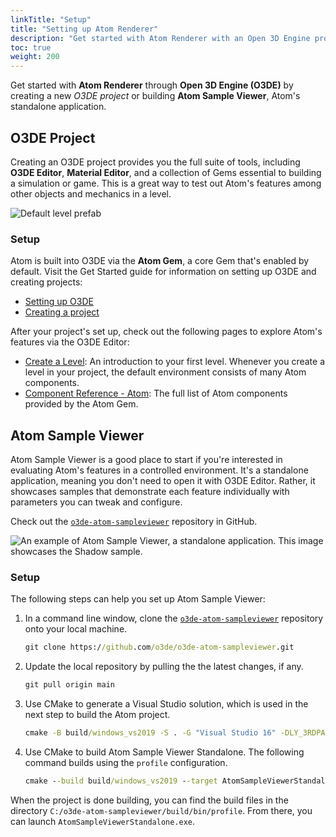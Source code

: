 ```yaml
---
linkTitle: "Setup"
title: "Setting up Atom Renderer"
description: "Get started with Atom Renderer with an Open 3D Engine project or AtomSampleViewer, Atom's standalone application."
toc: true
weight: 200
---
```


Get started with **Atom Renderer** through **Open 3D Engine (O3DE)** by creating a new *O3DE project* or building **Atom Sample Viewer**, Atom's standalone application. 

## O3DE Project

Creating an O3DE project provides you the full suite of tools, including **O3DE Editor**, **Material Editor**, and a collection of Gems essential to building a simulation or game. This is a great way to test out Atom's features among other objects and mechanics in a level. 

![Default level prefab](/images/learning-guide/tutorials/environments/create-a-level-C.png)

### Setup 

Atom is built into O3DE via the **Atom Gem**, a core Gem that's enabled by default. Visit the Get Started guide for information on setting up O3DE and creating projects:
- [Setting up O3DE](/docs/welcome-guide/setup/)
- [Creating a project](/docs/welcome-guide/create/)

After your project's set up, check out the following pages to explore Atom's features via the O3DE Editor:
- [Create a Level](/docs/learning-guide/tutorials/environments/create-a-level/): An introduction to your first level. Whenever you create a level in your project, the default environment consists of many Atom components. 
- [Component Reference - Atom](/docs/user-guide/components/reference/#atom): The full list of Atom components provided by the Atom Gem. 


## Atom Sample Viewer

Atom Sample Viewer is a good place to start if you're interested in evaluating Atom's features in a controlled environment. It's a standalone application, meaning you don't need to open it with O3DE Editor. Rather, it showcases samples that demonstrate each feature individually with parameters you can tweak and configure. 

Check out the [`o3de-atom-sampleviewer`](https://github.com/o3de/o3de-atom-sampleviewer) repository in GitHub.

![An example of Atom Sample Viewer, a standalone application. This image showcases the Shadow sample.](/images/atom-guide/atom-sample-viewer/shadow.png)


### Setup

The following steps can help you set up Atom Sample Viewer:

1. In a command line window, clone the [`o3de-atom-sampleviewer`](https://github.com/o3de/o3de-atom-sampleviewer) repository onto your local machine.

    ```cmd
    git clone https://github.com/o3de/o3de-atom-sampleviewer.git
    ```

2. Update the local repository by pulling the the latest changes, if any.

    ```cmd    
    git pull origin main
    ```

3. Use CMake to generate a Visual Studio solution, which is used in the next step to build the Atom project. 

    ```cmd
    cmake -B build/windows_vs2019 -S . -G "Visual Studio 16" -DLY_3RDPARTY_PATH=C:/o3de-packages
    ```

4. Use CMake to build Atom Sample Viewer Standalone. The following command builds using the `profile` configuration.

    ```cmd
    cmake --build build/windows_vs2019 --target AtomSampleViewerStandalone --config profile -- -m
    ```

When the project is done building, you can find the build files in the directory `C:/o3de-atom-sampleviewer/build/bin/profile`. From there, you can launch `AtomSampleViewerStandalone.exe`.
